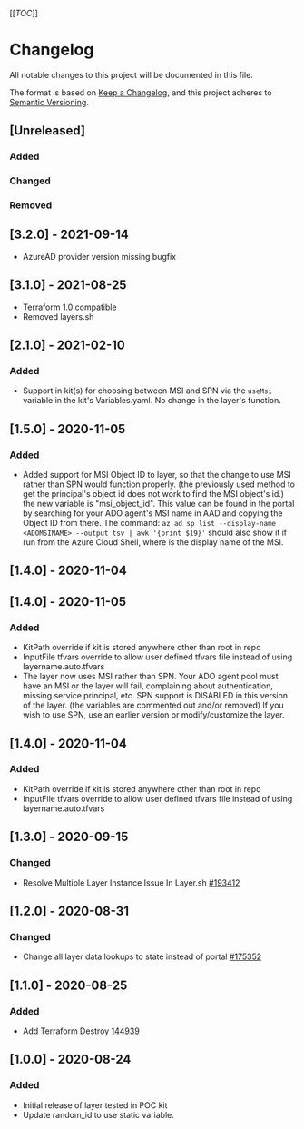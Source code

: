 [[_TOC_]]

# Changelog

All notable changes to this project will be documented in this file.

The format is based on [Keep a Changelog](https://keepachangelog.com/en/1.0.0/),
and this project adheres to [Semantic Versioning](https://semver.org/spec/v2.0.0.html).

## [Unreleased]

### Added

### Changed

### Removed
## [3.2.0] - 2021-09-14
- AzureAD provider version missing bugfix
## [3.1.0] - 2021-08-25
- Terraform 1.0 compatible
- Removed layers.sh

## [2.1.0] - 2021-02-10
### Added
- Support in kit(s) for choosing between MSI and SPN via the `useMsi` variable in the kit's Variables.yaml. No change in the layer's function.

## [1.5.0] - 2020-11-05

### Added
- Added support for MSI Object ID to layer, so that the change to use MSI rather than SPN would function properly. (the previously used method to get the principal's object id does not work to find the MSI object's id.)
the new variable is "msi_object_id". This value can be found in the portal by searching for your ADO agent's MSI name in AAD and copying the Object ID from there. 
The command: `az ad sp list --display-name <ADOMSINAME> --output tsv | awk '{print $19}'` should also show it if run from the Azure Cloud Shell, where <ADOMSINAME> is the display name of the MSI.

## [1.4.0] - 2020-11-04


## [1.4.0] - 2020-11-05
### Added
- KitPath override if kit is stored anywhere other than root in repo
- InputFile tfvars override to allow user defined tfvars file instead of using layername.auto.tfvars
- The layer now uses MSI rather than SPN. Your ADO agent pool must have an MSI or the layer will fail, complaining about authentication, missing service principal, etc. 
SPN support is DISABLED in this version of the layer. (the variables are commented out and/or removed) If you wish to use SPN, use an earlier version or modify/customize the layer. 

## [1.4.0] - 2020-11-04

### Added
- KitPath override if kit is stored anywhere other than root in repo
- InputFile tfvars override to allow user defined tfvars file instead of using layername.auto.tfvars

## [1.3.0] - 2020-09-15

### Changed

- Resolve Multiple Layer Instance Issue In Layer.sh [#193412](https://dev.azure.com/ATTDevOps/ATT%20Cloud/_workitems/edit/193412)

## [1.2.0] - 2020-08-31

### Changed

- Change all layer data lookups to state instead of portal [#175352](https://dev.azure.com/ATTDevOps/ATT%20Cloud/_workitems/edit/175352)

## [1.1.0] - 2020-08-25

### Added

- Add Terraform Destroy [144939](https://dev.azure.com/ATTDevOps/ATT%20Cloud/_workitems/edit/144939)

## [1.0.0] - 2020-08-24

### Added

- Initial release of layer tested in POC kit
- Update random_id to use static variable.
